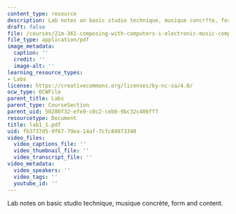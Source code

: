 ```yaml
---
content_type: resource
description: Lab notes on basic studio technique, musique concr?te, form and content.
draft: false
file: /courses/21m-361-composing-with-computers-i-electronic-music-composition-spring-2008/fb3737d59f6779ea14af7cfc84973340_lab1_1.pdf
file_type: application/pdf
image_metadata:
  caption: ''
  credit: ''
  image-alt: ''
learning_resource_types:
- Labs
license: https://creativecommons.org/licenses/by-nc-sa/4.0/
ocw_type: OCWFile
parent_title: Labs
parent_type: CourseSection
parent_uid: 50280f32-efe9-c0c2-ceb0-9bc32c486ff7
resourcetype: Document
title: lab1_1.pdf
uid: fb3737d5-9f67-79ea-14af-7cfc84973340
video_files:
  video_captions_file: ''
  video_thumbnail_file: ''
  video_transcript_file: ''
video_metadata:
  video_speakers: ''
  video_tags: ''
  youtube_id: ''
---
```

Lab notes on basic studio technique, musique concrète, form and content.

